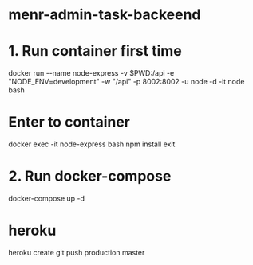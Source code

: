 # menr-admin-task-backeend

# 1. Run container first time
docker run --name node-express -v $PWD:/api -e "NODE_ENV=development" -w "/api" -p 8002:8002 -u node -d -it node bash
# Enter to container
docker exec -it node-express bash
npm install
exit

# 2. Run docker-compose
docker-compose up -d



# heroku 
heroku create
git push production master